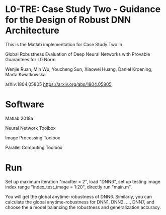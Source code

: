 # L0-TRE: Case Study Two - Guidance for the Design of Robust DNN Architecture

This is the Matlab implementation for Case Study Two in

Global Robustness Evaluation of Deep Neural Networks with Provable Guarantees for L0 Norm

Wenjie Ruan, Min Wu, Youcheng Sun, Xiaowei Huang, Daniel Kroening, Marta Kwiatkowska.

arXiv:1804.05805 https://arxiv.org/abs/1804.05805

# Software

Matlab 2018a

Neural Network Toolbox

Image Processing Toolbox

Parallel Computing Toolbox

# Run

Set up maximum iteration "maxIter = 2", load "DNN6", set up testing image index range "index_test_image = 1:20", directly run "main.m". 

You will get the global anytime-robustness of DNN6. Similarly, you can calculate the global anytime-robustness for DNN1, DNN2, ..., DNN7, and choose the a model balancing the robustness and generalization accuracy.